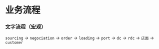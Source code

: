 # 业务流程

### 文字流程（宏观）

`sourcing` -&gt; `negociation` -&gt; `order` -&gt; `loading` -&gt; `port` -&gt; `dc` -&gt; `rdc` -&gt; `店面` -&gt; `customer`

